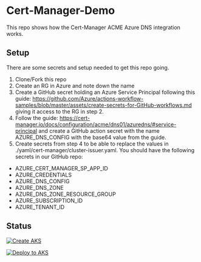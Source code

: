 # Cert-Manager-Demo

This repo shows how the Cert-Manager ACME Azure DNS integration works.

## Setup

There are some secrets and setup needed to get this repo going.

1. Clone/Fork this repo
2. Create an RG in Azure and note down the name
3. Create a GitHub secret holding an Azure Service Principal following this guide: <https://github.com/Azure/actions-workflow-samples/blob/master/assets/create-secrets-for-GitHub-workflows.md> giving it access to the RG in step 2.
4. Follow the guide: <https://cert-manager.io/docs/configuration/acme/dns01/azuredns/#service-principal> and create a GitHub action secret with the name AZURE_DNS_CONFIG with the base64 value from the guide.
5. Create secrets from step 4 to be able to replace the values in ./yaml/cert-manager/cluster-issuer.yaml. You should have the following secrets in our GitHub repo:

- AZURE_CERT_MANAGER_SP_APP_ID
- AZURE_CREDENTIALS
- AZURE_DNS_CONFIG
- AZURE_DNS_ZONE
- AZURE_DNS_ZONE_RESOURCE_GROUP
- AZURE_SUBSCRIPTION_ID
- AZURE_TENANT_ID

## Status

[![Create AKS](https://github.com/fredrkl/cert-manager-k8s-setup/actions/workflows/createaks.yml/badge.svg)](https://github.com/fredrkl/cert-manager-k8s-setup/actions/workflows/createaks.yml)

[![Deploy to AKS](https://github.com/fredrkl/cert-manager-k8s-setup/actions/workflows/deploy-to-aks.yml/badge.svg)](https://github.com/fredrkl/cert-manager-k8s-setup/actions/workflows/deploy-to-aks.yml)
